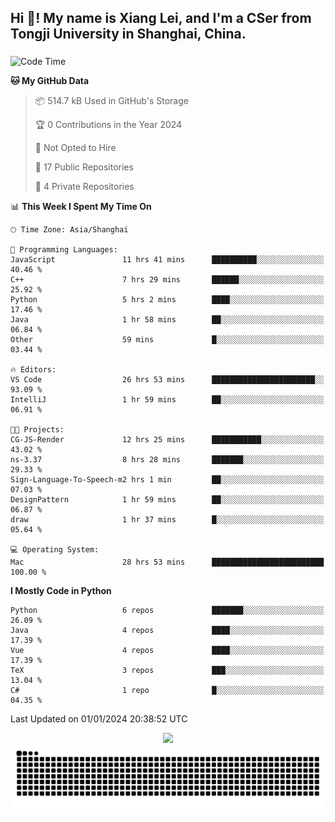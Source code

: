 <h2 align="left">Hi 👋! My name is Xiang Lei, and I'm a CSer from Tongji University in Shanghai, China.</h2>

###

<!--START_SECTION:waka-->
![Code Time](http://img.shields.io/badge/Code%20Time-411%20hrs%2018%20mins-blue)

**🐱 My GitHub Data** 

> 📦 514.7 kB Used in GitHub's Storage 
 > 
> 🏆 0 Contributions in the Year 2024
 > 
> 🚫 Not Opted to Hire
 > 
> 📜 17 Public Repositories 
 > 
> 🔑 4 Private Repositories 
 > 
📊 **This Week I Spent My Time On** 

```text
🕑︎ Time Zone: Asia/Shanghai

💬 Programming Languages: 
JavaScript               11 hrs 41 mins      ██████████░░░░░░░░░░░░░░░   40.46 % 
C++                      7 hrs 29 mins       ██████░░░░░░░░░░░░░░░░░░░   25.92 % 
Python                   5 hrs 2 mins        ████░░░░░░░░░░░░░░░░░░░░░   17.46 % 
Java                     1 hr 58 mins        ██░░░░░░░░░░░░░░░░░░░░░░░   06.84 % 
Other                    59 mins             █░░░░░░░░░░░░░░░░░░░░░░░░   03.44 % 

🔥 Editors: 
VS Code                  26 hrs 53 mins      ███████████████████████░░   93.09 % 
IntelliJ                 1 hr 59 mins        ██░░░░░░░░░░░░░░░░░░░░░░░   06.91 % 

🐱‍💻 Projects: 
CG-JS-Render             12 hrs 25 mins      ███████████░░░░░░░░░░░░░░   43.02 % 
ns-3.37                  8 hrs 28 mins       ███████░░░░░░░░░░░░░░░░░░   29.33 % 
Sign-Language-To-Speech-m2 hrs 1 min         ██░░░░░░░░░░░░░░░░░░░░░░░   07.03 % 
DesignPattern            1 hr 59 mins        ██░░░░░░░░░░░░░░░░░░░░░░░   06.87 % 
draw                     1 hr 37 mins        █░░░░░░░░░░░░░░░░░░░░░░░░   05.64 % 

💻 Operating System: 
Mac                      28 hrs 53 mins      █████████████████████████   100.00 % 
```

**I Mostly Code in Python** 

```text
Python                   6 repos             ███████░░░░░░░░░░░░░░░░░░   26.09 % 
Java                     4 repos             ████░░░░░░░░░░░░░░░░░░░░░   17.39 % 
Vue                      4 repos             ████░░░░░░░░░░░░░░░░░░░░░   17.39 % 
TeX                      3 repos             ███░░░░░░░░░░░░░░░░░░░░░░   13.04 % 
C#                       1 repo              █░░░░░░░░░░░░░░░░░░░░░░░░   04.35 % 
```




 Last Updated on 01/01/2024 20:38:52 UTC
<!--END_SECTION:waka-->

<div align="center">
  <img src="https://github-readme-stats.vercel.app/api?username=Lei00764&show_icons=true&theme=radical" />
 </div>

 <div align="center">

<picture>
  <source media="(prefers-color-scheme: dark)" srcset="https://raw.githubusercontent.com/Lei00764/Lei00764/output/github-contribution-grid-snake-dark.svg">
  <source media="(prefers-color-scheme: light)" srcset="https://raw.githubusercontent.com/Lei00764/Lei00764/output/github-contribution-grid-snake.svg">
  <img alt="github contribution grid snake animation" src="https://raw.githubusercontent.com/Lei00764/Lei00764/output/github-contribution-grid-snake.svg">
</picture>

</div>




